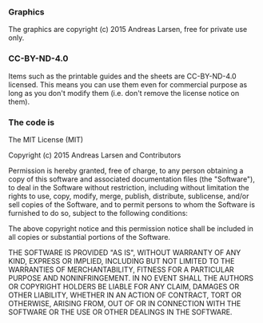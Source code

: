 ### Graphics
The graphics are copyright (c) 2015 Andreas Larsen, free for private use only.

### CC-BY-ND-4.0
Items such as the printable guides and the sheets are CC-BY-ND-4.0 licensed.
This means you can use them even for commercial purpose as long as you
don't modify them (i.e. don't remove the license notice on them).

### The code is
The MIT License (MIT)

Copyright (c) 2015 Andreas Larsen and Contributors

Permission is hereby granted, free of charge, to any person obtaining a copy
of this software and associated documentation files (the "Software"), to deal
in the Software without restriction, including without limitation the rights
to use, copy, modify, merge, publish, distribute, sublicense, and/or sell
copies of the Software, and to permit persons to whom the Software is
furnished to do so, subject to the following conditions:

The above copyright notice and this permission notice shall be included in
all copies or substantial portions of the Software.

THE SOFTWARE IS PROVIDED "AS IS", WITHOUT WARRANTY OF ANY KIND, EXPRESS OR
IMPLIED, INCLUDING BUT NOT LIMITED TO THE WARRANTIES OF MERCHANTABILITY,
FITNESS FOR A PARTICULAR PURPOSE AND NONINFRINGEMENT. IN NO EVENT SHALL THE
AUTHORS OR COPYRIGHT HOLDERS BE LIABLE FOR ANY CLAIM, DAMAGES OR OTHER
LIABILITY, WHETHER IN AN ACTION OF CONTRACT, TORT OR OTHERWISE, ARISING FROM,
OUT OF OR IN CONNECTION WITH THE SOFTWARE OR THE USE OR OTHER DEALINGS IN
THE SOFTWARE.

